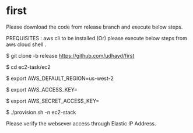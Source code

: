 # first

Please download the code from release branch and execute below steps.

PREQUISITES : aws cli to be installed (Or) please execute below steps from aws cloud shell .

$ git clone -b release https://github.com/udhayd/first

$ cd ec2-task/ec2

$ export AWS_DEFAULT_REGION=us-west-2

$ export AWS_ACCESS_KEY=

$ export AWS_SECRET_ACCESS_KEY=

$ ./provision.sh -n ec2-stack

Please verify the websever access through Elastic IP Address.
